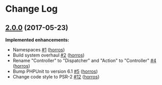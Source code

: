 # Change Log

## [2.0.0](https://github.com/horros/agavi2/tree/2.0.0) (2017-05-23)
**Implemented enhancements:**

- Namespaces [\#1](https://github.com/horros/agavi2/pull/1) ([horros](https://github.com/horros))
- Build system overhaul [\#2](https://github.com/horros/agavi2/pull/2) ([horros](https://github.com/horros))
- Rename "Controller" to "Dispatcher" and "Action" to "Controller" [\#4](https://github.com/horros/agavi2/pull/4) ([horros](https://github.com/horros))
- Bump PHPUnit to version 6.1 [\#5](https://github.com/horros/agavi2/pull/5) ([horros](https://github.com/horros))
- Change code style to PSR-2 [\#12](https://github.com/horros/agavi2/pull/12) ([horros](https://github.com/horros))
